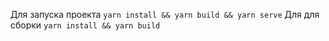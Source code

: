 Для запуска проекта `yarn install && yarn build && yarn serve`
Для для сборки  `yarn install && yarn build`
